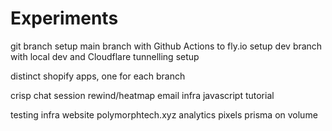 # Experiments

git branch setup
main branch with Github Actions to fly.io setup
dev branch with local dev and Cloudflare tunnelling setup

distinct shopify apps, one for each branch

crisp chat
session rewind/heatmap
email infra
javascript tutorial

testing infra
website polymorphtech.xyz
analytics pixels
prisma on volume